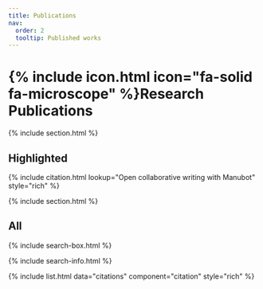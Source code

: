 ```yaml
---
title: Publications
nav:
  order: 2
  tooltip: Published works
---
```


# {% include icon.html icon="fa-solid fa-microscope" %}Research Publications

{% include section.html %}

## Highlighted

{% include citation.html lookup="Open collaborative writing with Manubot" style="rich" %}

{% include section.html %}

## All

{% include search-box.html %}

{% include search-info.html %}

{% include list.html data="citations" component="citation" style="rich" %}
